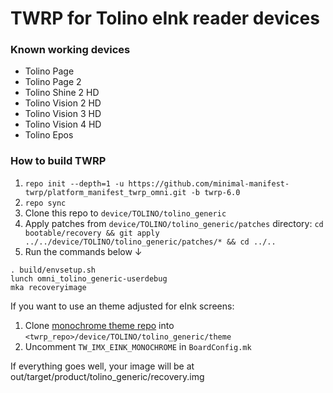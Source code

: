 # TWRP for Tolino eInk reader devices

### Known working devices
- Tolino Page
- Tolino Page 2
- Tolino Shine 2 HD
- Tolino Vision 2 HD
- Tolino Vision 3 HD
- Tolino Vision 4 HD
- Tolino Epos

### How to build TWRP
1. `repo init --depth=1 -u https://github.com/minimal-manifest-twrp/platform_manifest_twrp_omni.git -b twrp-6.0`
2. `repo sync`
3.  Clone this repo to `device/TOLINO/tolino_generic`
4.  Apply patches from `device/TOLINO/tolino_generic/patches` directory: `cd bootable/recovery && git apply ../../device/TOLINO/tolino_generic/patches/* && cd ../..`
5.  Run the commands below ↓
```
. build/envsetup.sh
lunch omni_tolino_generic-userdebug
mka recoveryimage
```

If you want to use an theme adjusted for eInk screens:
1. Clone [monochrome theme repo](https://github.com/Ryogo-Z/twrp_monochrome_portrait_hdpi_theme/) into `<twrp_repo>/device/TOLINO/tolino_generic/theme`
2. Uncomment `TW_IMX_EINK_MONOCHROME` in `BoardConfig.mk`

If everything goes well, your image will be at out/target/product/tolino_generic/recovery.img
